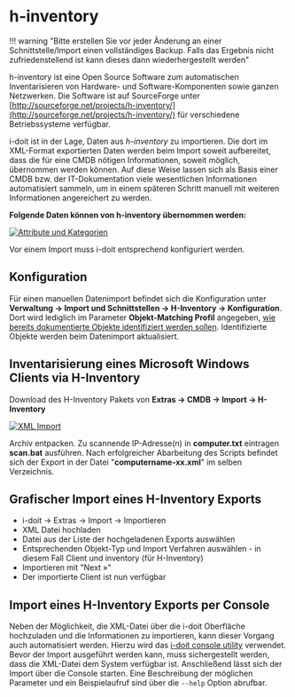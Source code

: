 # h-inventory

!!! warning "Bitte erstellen Sie vor jeder Änderung an einer Schnittstelle/Import einen vollständiges Backup. Falls das Ergebnis nicht zufriedenstellend ist kann dieses dann wiederhergestellt werden"

h-inventory ist eine Open Source Software zum automatischen Inventarisieren von Hardware- und Software-Komponenten sowie ganzen Netzwerken. Die Software ist auf SourceForge unter [http://sourceforge.net/projects/h-inventory/](http://sourceforge.net/projects/h-inventory/) für verschiedene Betriebssysteme verfügbar.

i-doit ist in der Lage, Daten aus _h-inventory_ zu importieren. Die dort im XML-Format exportierten Daten werden beim Import soweit aufbereitet, dass die für eine CMDB nötigen Informationen, soweit möglich, übernommen werden können. Auf diese Weise lassen sich als Basis einer CMDB bzw. der IT-Dokumentation viele wesentlichen Informationen automatisiert sammeln, um in einem späteren Schritt manuell mit weiteren Informationen angereichert zu werden.

**Folgende Daten können von h-inventory übernommen werden:**

[![Attribute und Kategorien](../assets/images/de/daten-konsolidieren/h-inventory/1-hinv.jpg)](../assets/images/de/daten-konsolidieren/h-inventory/1-hinv.jpg)

Vor einem Import muss i-doit entsprechend konfiguriert werden.

## Konfiguration

Für einen manuellen Datenimport befindet sich die Konfiguration unter **Verwaltung → Import und Schnittstellen → H-Inventory → Konfiguration**. Dort wird lediglich im Parameter **Objekt-Matching Profil** angegeben, [wie bereits dokumentierte Objekte identifiziert werden sollen](objekt-identifizieren-bei-importen.md). Identifizierte Objekte werden beim Datenimport aktualisiert.

## Inventarisierung eines Microsoft Windows Clients via H-Inventory

Download des H-Inventory Pakets von **Extras → CMDB → Import → H-Inventory**

[![XML Import](../assets/images/de/daten-konsolidieren/h-inventory/1-hinv.jpg)](../assets/images/de/daten-konsolidieren/h-inventory/1-hinv.jpg)

Archiv entpacken.
Zu scannende IP-Adresse(n) in **computer.txt** eintragen **scan.bat** ausführen.
Nach erfolgreicher Abarbeitung des Scripts befindet sich der Export in der Datei "**computername-xx.xml**" im selben Verzeichnis.

## Grafischer Import eines H-Inventory Exports

-   i-doit -> Extras -> Import -> Importieren
-   XML Datei hochladen
-   Datei aus der Liste der hochgeladenen Exports auswählen
-   Entsprechenden Objekt-Typ und Import Verfahren auswählen - in diesem Fall Client und inventory (für H-Inventory)
-   Importieren mit "Next »"
-   Der importierte Client ist nun verfügbar

## Import eines H-Inventory Exports per Console

Neben der Möglichkeit, die XML-Datei über die i-doit Oberfläche hochzuladen und die Informationen zu importieren, kann dieser Vorgang auch automatisiert werden. Hierzu wird das [i-doit console utility](../automatisierung-und-integration/cli/index.md) verwendet. Bevor der Import ausgeführt werden kann, muss sichergestellt werden, dass die XML-Datei dem System verfügbar ist. Anschließend lässt sich der Import über die Console starten. Eine Beschreibung der möglichen Parameter und ein Beispielaufruf sind über die `--help` Option abrufbar.
